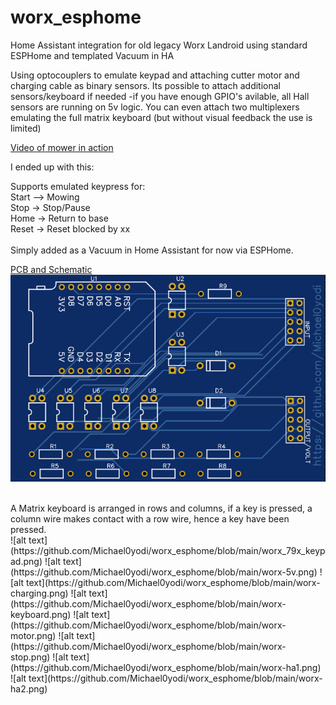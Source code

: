 # worx_esphome

Home Assistant integration for old legacy Worx Landroid using standard ESPHome and templated Vacuum in HA

Using optocouplers to emulate keypad and attaching cutter motor and charging cable as binary sensors.
Its possible to attach additional sensors/keyboard if needed -if you have enough GPIO's avilable, all Hall sensors are running on 5v logic.
You can even attach two multiplexers emulating the full matrix keyboard (but without visual feedback the use is limited)


[Video of mower in action](https://youtu.be/NY6L3iWkB_4)

I ended up with this:

Supports emulated keypress for:<br>
Start –> Mowing<br>
Stop -> Stop/Pause<br>
Home -> Return to base<br>
Reset -> Reset blocked by xx<br>
<br>
Simply added as a Vacuum in Home Assistant for now via ESPHome.

[PCB and Schematic](https://oshwlab.com/yodi/worx79x)
![PCB](https://github.com/Michael0yodi/worx_esphome/blob/main/worx_79x_pcb.png)

<br>
A Matrix keyboard is arranged in rows and columns, if a key is pressed, a column wire makes contact with a row wire, hence a key have been pressed.
<br>
![alt text](https://github.com/Michael0yodi/worx_esphome/blob/main/worx_79x_keypad.png)
![alt text](https://github.com/Michael0yodi/worx_esphome/blob/main/worx-5v.png)
![alt text](https://github.com/Michael0yodi/worx_esphome/blob/main/worx-charging.png)
![alt text](https://github.com/Michael0yodi/worx_esphome/blob/main/worx-keyboard.png)
![alt text](https://github.com/Michael0yodi/worx_esphome/blob/main/worx-motor.png)
![alt text](https://github.com/Michael0yodi/worx_esphome/blob/main/worx-stop.png)
![alt text](https://github.com/Michael0yodi/worx_esphome/blob/main/worx-ha1.png)
![alt text](https://github.com/Michael0yodi/worx_esphome/blob/main/worx-ha2.png)



